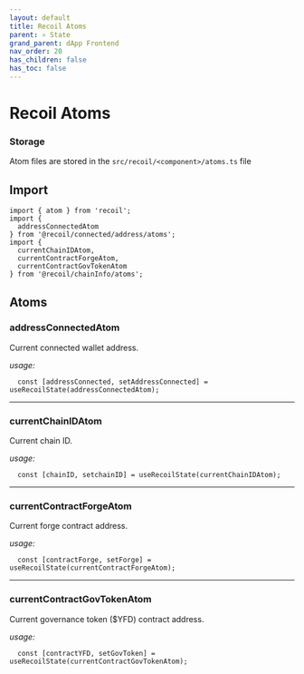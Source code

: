 ```yaml
---
layout: default
title: Recoil Atoms
parent: ⚛️ State
grand_parent: dApp Frontend
nav_order: 20
has_children: false
has_toc: false
---
```


# Recoil Atoms

### Storage

Atom files are stored in the `src/recoil/<component>/atoms.ts` file

## Import

```tsx
import { atom } from 'recoil';
import {
  addressConnectedAtom
} from '@recoil/connected/address/atoms';
import {
  currentChainIDAtom,
  currentContractForgeAtom,
  currentContractGovTokenAtom
} from '@recoil/chainInfo/atoms';
```

## Atoms

### addressConnectedAtom
Current connected wallet address.

_usage:_
```tsx
  const [addressConnected, setAddressConnected] = useRecoilState(addressConnectedAtom);
```

---

### currentChainIDAtom
Current chain ID.

_usage:_
```tsx
  const [chainID, setchainID] = useRecoilState(currentChainIDAtom);
```

---

### currentContractForgeAtom
Current forge contract address.

_usage:_
```tsx
  const [contractForge, setForge] = useRecoilState(currentContractForgeAtom);
```

---

### currentContractGovTokenAtom
Current governance token ($YFD) contract address.

_usage:_
```tsx
  const [contractYFD, setGovToken] = useRecoilState(currentContractGovTokenAtom);
```
